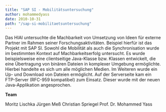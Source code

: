 ```yaml
---
title: "SAP SI - Mobilitätsuntersuchung"
author: mohammedyass
date: 2010-10-31
path: "/sap-si-mobilitaetsuntersuchung"
---
```


Das HIAI untersuchte die Machbarkeit von Umsetzung von Ideen für externe Partner im Rahmen seiner Forschungsaktivitäten. Beispiel hierfür ist das Projekt mit SAP SI. Sowohl die Mobilität als auch die Synchronisation wurde im bestimmten Kontext auf Machbarkeitserfolg untersucht. Es wurde beispielsweise eine clientseitige Java-Klasse bzw. Klassen entwickelt, die eine Übertragung von binären Dateien in komplexer Umgebung ermöglichte. Hierbei handelte es sich um alle möglichen Medien. Im Weiteren wurde ein Up- und Download von Dateien ermöglicht. Auf der Serverseite kam ein FTP-Server (RFC-959 kompatibel) zum Einsatz. Dieser wurde mit der neuen Java-Applikation angesprochen.

**Team**

Moritz Lischka Jürgen Meß Christian Spriegel Prof. Dr. Mohammed Yass
